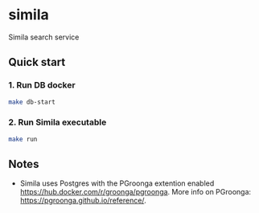# simila
Simila search service

## Quick start

### 1. Run DB docker

```bash
make db-start
```

### 2. Run Simila executable

```bash
make run
```

## Notes

- Simila uses Postgres with the PGroonga extention enabled https://hub.docker.com/r/groonga/pgroonga. More info on PGroonga: https://pgroonga.github.io/reference/.
